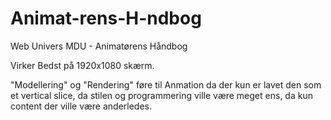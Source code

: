 # Animat-rens-H-ndbog
Web Univers MDU - Animatørens Håndbog

Virker Bedst på 1920x1080 skærm.

"Modellering" og "Rendering" føre til Anmation da der kun er lavet den som et vertical slice, da stilen og programmering ville være meget ens, da kun content der ville være anderledes.
